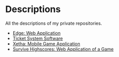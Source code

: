 # Descriptions
All the descriptions of my private repositories.
- [Edge: Web Application](https://github.com/DPigeon/My-Portfolio/blob/master/Edge-Web-Application.md)
- [Ticket System Software](https://github.com/DPigeon/My-Portfolio/blob/master/Ticket-System-Software.md)
- [Xetha: Mobile Game Application](https://github.com/DPigeon/My-Portfolio/blob/master/Xetha-Game-Mobile-Application.md)
- [Survive Highscores: Web Application of a Game](https://github.com/DPigeon/My-Portfolio/blob/master/Survive-Game-Highscores-Application.md)

